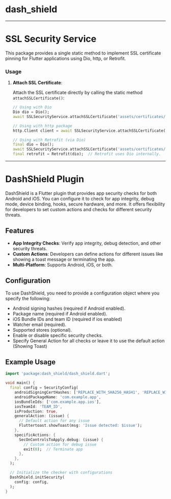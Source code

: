 # dash_shield

---------------------------------------
# SSL Security Service

This package provides a single static method to implement SSL certificate pinning for Flutter applications using Dio, http, or Retrofit.

### Usage

1. **Attach SSL Certificate**:
   
   Attach the SSL certificate directly by calling the static method `attachSSLCertificate()`:

   ```dart
   // Using with Dio
   Dio dio = Dio();
   await SSLSecurityService.attachSSLCertificate('assets/certificates/mycert.pem', dio);

   // Using with http package
   http.Client client = await SSLSecurityService.attachSSLCertificate('assets/certificates/mycert.pem', http.Client());

   // Using with Retrofit (via Dio)
   final dio = Dio();
   await SSLSecurityService.attachSSLCertificate('assets/certificates/mycert.pem', dio);
   final retrofit = Retrofit(dio);  // Retrofit uses Dio internally.


---------------------------------------

# DashShield Plugin

DashShield is a Flutter plugin that provides app security checks for both Android and iOS. You can configure it to check for app integrity, debug mode, device binding, hooks, secure hardware, and more. It offers flexibility for developers to set custom actions and checks for different security threats.

## Features

- **App Integrity Checks**: Verify app integrity, debug detection, and other security threats.
- **Custom Actions**: Developers can define actions for different issues like showing a toast message or terminating the app.
- **Multi-Platform**: Supports Android, iOS, or both.

## Configuration

To use DashShield, you need to provide a configuration object where you specify the following:

- Android signing hashes (required if Android enabled).
- Package name (required if Android enabled).
- iOS Bundle IDs and team ID (required if ios enabled)
- Watcher email (required).
- Supported stores (optional).
- Enable or disable specific security checks.
- Specify General Action for all checks or leave it to use the default action (Showing Toast)

## Example Usage

```dart
import 'package:dash_shield/dash_shield.dart';

void main() {
  final config = SecurityConfig(
    androidSigningCertHashes: ['REPLACE_WITH_SHA256_HASH1', 'REPLACE_WITH_SHA256_HASH2'],
    androidPackageName: 'com.example.app',
    iosBundleIds: ['com.example.app.ios'],
    iosTeamId: 'TEAM_ID',
    isProduction: true,
    generalAction: (issue) {
      // Default action for any issue
      Fluttertoast.showToast(msg: 'Issue detected: $issue');
    },
    specificActions: {
      SecOnControlsToApply.debug: (issue) {
        // Custom action for debug issue
        exit(0);  // Terminate app
      },
    },
  );

  // Initialize the checker with configurations
  DashShield.initSecurity(
    config: config,
  );
}

